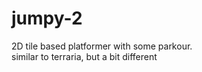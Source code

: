 # jumpy-2
2D tile based platformer with some parkour. <br>
similar to terraria, but a bit different
